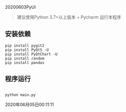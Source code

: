 20200603PyUI

> 建议使用Python 3.7+以上版本 + Pycharm 运行本程序

## 安装依赖

```
pip install pygit2
pip install PyQt5 -U
pip install PyQtChart -U
pip install random
pip install pandas

```

## 程序运行

```

python main.py

```

2020年06月05日00:11:11